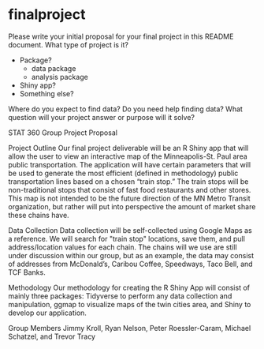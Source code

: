 # finalproject

Please write your initial proposal for your final project in this README document. What type of project is it? 

- Package?
    - data package
    - analysis package
- Shiny app? 
- Something else?

Where do you expect to find data? Do you need help finding data? What question will your project answer or purpose will it solve?

STAT 360 Group Project Proposal

Project Outline
Our final project deliverable will be an R Shiny app that will allow the user to view an interactive map of the Minneapolis-St. Paul area public transportation. The application will have certain parameters that will be used to generate the most efficient (defined in methodology) public transportation lines based on a chosen “train stop.” The train stops will be non-traditional stops that consist of fast food restaurants and other stores. This map is not intended to be the future direction of the MN Metro Transit organization, but rather will put into perspective the amount of market share these chains have.

Data Collection
Data collection will be self-collected using Google Maps as a reference. We will search for "train stop" locations, save them, and pull address/location values for each chain. The chains will we use are still under discussion within our group, but as an example, the data may consist of addresses from McDonald’s, Caribou Coffee, Speedways, Taco Bell, and TCF Banks. 

Methodology
Our methodology for creating the R Shiny App will consist of mainly three packages: Tidyverse to perform any data collection and manipulation, ggmap to visualize maps of the twin cities area, and Shiny to develop our application. 

Group Members
Jimmy Kroll, Ryan Nelson, Peter Roessler-Caram, Michael Schatzel, and Trevor Tracy
